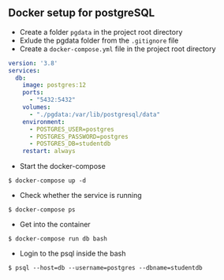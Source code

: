 ## Docker setup for postgreSQL

- Create a folder `pgdata` in the project root directory
- Exlude the pgdata folder from the `.gitignore` file
- Create a `docker-compose.yml` file in the project root directory
```yml
version: '3.8'
services:
  db:
    image: postgres:12
    ports:
      - "5432:5432"
    volumes:
      - "./pgdata:/var/lib/postgresql/data"
    environment:
      - POSTGRES_USER=postgres
      - POSTGRES_PASSWORD=postgres
      - POSTGRES_DB=studentdb
    restart: always
```

- Start the docker-compose
```
$ docker-compose up -d
```

- Check whether the service is running
```
$ docker-compose ps
```

- Get into the container
```
$ docker-compose run db bash
```

- Login to the psql inside the bash
```
$ psql --host=db --username=postgres --dbname=studentdb
```
